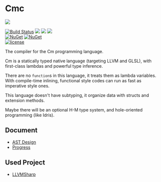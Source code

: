 # Cmc

![](https://avatars1.githubusercontent.com/u/31237156)

<!-- CI|Status
:---:|:---:
Travis CI|
-->

[![Build Status](https://travis-ci.org/Cm-lang/Cmc.svg)](https://travis-ci.org/Cm-lang/Cmc)
[![](https://img.shields.io/badge/Cm--lang-Compiler-ff69b4.svg)](https://github.com/Cm-lang/Cmc)
[![](https://img.shields.io/badge/request-new%20features-blue.svg)](https://github.com/Cm-lang/Cm-Document/issues/new)
[![](https://img.shields.io/badge/backend-LLVM-ab51ba.svg)](http://llvm.org/)<br/>
[![NuGet](https://img.shields.io/nuget/dt/Cmc.svg)](https://www.nuget.org/packages/Cmc/)
[![NuGet](https://img.shields.io/nuget/v/Cmc.svg)](https://www.nuget.org/packages/Cmc/)<br/>
[![license](https://img.shields.io/github/license/Cm-lang/Cmc.svg)](https://github.com/Cm-lang/Cmc)

The compiler for the Cm programming language.

Cm is a statically typed native language (targeting LLVM and GLSL),
with first-class lambdas and powerful type inference.

There are no `function`s in this language, it treats them as lambda variables.
With compile-time inlining, functional style codes can run as fast as imperative style ones.

This language doesn't have subtyping,
it organize data with structs and extension methods.

Maybe there will be an optional H-M type system, and hole-oriented programming (like Idris).

## Document

+ [AST Design](./Cmc/Cm_AST_Design.yml)
+ [Progress](./PROGRESS.md)

## Used Project

+ [LLVMSharp](https://github.com/Microsoft/LLVMSharp)
